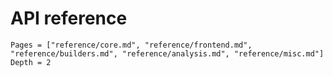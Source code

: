 # API reference

```@contents
Pages = ["reference/core.md", "reference/frontend.md", "reference/builders.md", "reference/analysis.md", "reference/misc.md"]
Depth = 2
```
